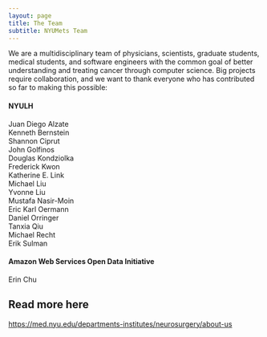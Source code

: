 ```yaml
---
layout: page
title: The Team
subtitle: NYUMets Team
---
```


We are a multidisciplinary team of physicians, scientists, graduate students, medical students, and software engineers with the common goal of better understanding and treating cancer through computer science. Big projects require collaboration, and we want to thank everyone who has contributed so far
to making this possible:

#### NYULH
Juan Diego Alzate \
Kenneth Bernstein \
Shannon Ciprut \
John Golfinos \
Douglas Kondziolka \
Frederick Kwon \
Katherine E. Link \
Michael Liu \
Yvonne Liu \
Mustafa Nasir-Moin \
Eric Karl Oermann \
Daniel Orringer \
Tanxia Qiu \
Michael Recht \
Erik Sulman

#### Amazon Web Services Open Data Initiative
Erin Chu

## Read more here
https://med.nyu.edu/departments-institutes/neurosurgery/about-us